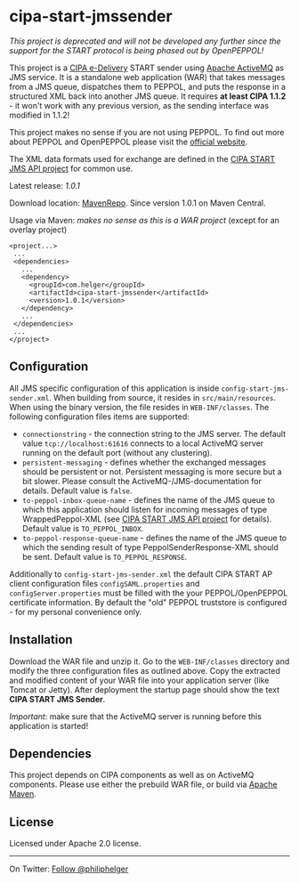 cipa-start-jmssender
====================

*This project is deprecated and will not be developed any further since the support for the START protocol is being phased out by OpenPEPPOL!*

This project is a [CIPA e-Delivery](https://joinup.ec.europa.eu/software/cipaedelivery/home)
START sender using [Apache ActiveMQ](http://activemq.apache.org/) as JMS service.
It is a standalone web application (WAR) that takes messages from
a JMS queue, dispatches them to PEPPOL, and puts the response in a structured
XML back into another JMS queue.
It requires **at least CIPA 1.1.2** - it won't work with any previous version, as the
sending interface was modified in 1.1.2!

This project makes no sense if you are not using PEPPOL. To find out more about PEPPOL
and OpenPEPPOL please visit the [official website](http://www.peppol.eu).

The XML data formats used for exchange are defined in the
[CIPA START JMS API project](https://github.com/phax/cipa-start-jms-api) for
common use.

Latest release: *1.0.1*

Download location: [MavenRepo](http://repo2.maven.org/maven2/com/helger/cipa-start-jmssender/1.0.1/). Since version 1.0.1 on Maven Central.

Usage via Maven: *makes no sense as this is a WAR project* (except for an overlay project)
 ```
<project...>
  ...
  <dependencies>
    ...
    <dependency>
      <groupId>com.helger</groupId>
      <artifactId>cipa-start-jmssender</artifactId>
      <version>1.0.1</version>
    </dependency>
    ...
  </dependencies>
  ...
</project>  
 ```


## Configuration

All JMS specific configuration of this application is inside `config-start-jms-sender.xml`.
When building from source, it resides in `src/main/resources`. When using the binary
version, the file resides in `WEB-INF/classes`.
The following configuration files items are supported:
* `connectionstring` - the connection string to the JMS server. The default
  value `tcp://localhost:61616` connects to a local ActiveMQ server running
  on the default port (without any clustering).
* `persistent-messaging` - defines whether the exchanged messages should be
  persistent or not. Persistent messaging is more secure but a bit slower. Please
  consult the ActiveMQ-/JMS-documentation for details. Default value is `false`.
* `to-peppol-inbox-queue-name` - defines the name of the JMS queue to which this
  application should listen for incoming messages of type WrappedPeppol-XML (see
  [CIPA START JMS API project](https://github.com/phax/cipa-start-jms-api) for
  details). Default value is `TO_PEPPOL_INBOX`. 
* `to-peppol-response-queue-name` - defines the name of the JMS queue to which
  the sending result of type PeppolSenderResponse-XML should be sent. Default value
  is `TO_PEPPOL_RESPONSE`.
  
Additionally to `config-start-jms-sender.xml` the default CIPA START AP client
configuration files `configSAML.properties` and `configServer.properties`
must be filled with the your PEPPOL/OpenPEPPOL certificate information. By default
the "old" PEPPOL truststore is configured - for my personal convenience only.

## Installation

Download the WAR file and unzip it. Go to the `WEB-INF/classes` directory and modify
the three configuration files as outlined above. Copy the extracted and modified content
of your WAR file into your application server (like Tomcat or Jetty). After deployment
the startup page should show the text **CIPA START JMS Sender**.

*Important*: make sure that the ActiveMQ server is running before this application is
started! 

## Dependencies

This project depends on CIPA components as well as on ActiveMQ components. Please
use either the prebuild WAR file, or build via [Apache Maven](http://maven.apache.org/).

## License

Licensed under Apache 2.0 license.
  
---

On Twitter: <a href="https://twitter.com/philiphelger">Follow @philiphelger</a>
